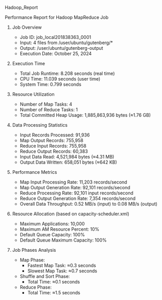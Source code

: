 Hadoop_Report

Performance Report for Hadoop MapReduce Job

1. Job Overview
   - Job ID: job_local201838363_0001
   - Input: 4 files from /user/ubuntu/gutenberg/*
   - Output: /user/ubuntu/gutenberg-output
   - Execution Date: October 25, 2024

2. Execution Time
   - Total Job Runtime: 8.208 seconds (real time)
   - CPU Time: 11.039 seconds (user time)
   - System Time: 0.799 seconds

3. Resource Utilization
   - Number of Map Tasks: 4
   - Number of Reduce Tasks: 1
   - Total Committed Heap Usage: 1,885,863,936 bytes (≈1.76 GB)

4. Data Processing Statistics
   - Input Records Processed: 91,936
   - Map Output Records: 755,958
   - Reduce Input Records: 755,958
   - Reduce Output Records: 60,383
   - Input Data Read: 4,521,984 bytes (≈4.31 MB)
   - Output Data Written: 658,051 bytes (≈642 KB)

5. Performance Metrics
   - Map Input Processing Rate: 11,203 records/second
   - Map Output Generation Rate: 92,101 records/second
   - Reduce Processing Rate: 92,101 input records/second
   - Reduce Output Generation Rate: 7,354 records/second
   - Overall Data Throughput: 0.52 MB/s (input) to 0.08 MB/s (output)

6. Resource Allocation (based on capacity-scheduler.xml)
   - Maximum Applications: 10,000
   - Maximum AM Resource Percent: 10%
   - Default Queue Capacity: 100%
   - Default Queue Maximum Capacity: 100%

7. Job Phases Analysis
   - Map Phase:
     * Fastest Map Task: ≈0.3 seconds
     * Slowest Map Task: ≈0.7 seconds
   - Shuffle and Sort Phase:
     * Total Time: ≈0.1 seconds
   - Reduce Phase:
     * Total Time: ≈1.5 seconds
